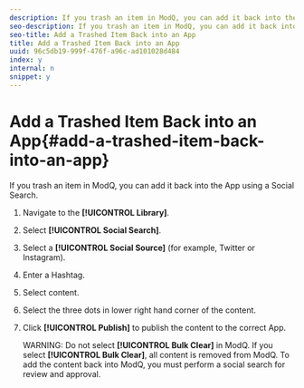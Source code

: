 ```yaml
---
description: If you trash an item in ModQ, you can add it back into the App using a Social Search.
seo-description: If you trash an item in ModQ, you can add it back into the App using a Social Search.
seo-title: Add a Trashed Item Back into an App
title: Add a Trashed Item Back into an App
uuid: 96c5db19-999f-476f-a96c-ad101028d484
index: y
internal: n
snippet: y
---
```


# Add a Trashed Item Back into an App{#add-a-trashed-item-back-into-an-app}

If you trash an item in ModQ, you can add it back into the App using a Social Search.

1. Navigate to the **[!UICONTROL Library]**.
1. Select **[!UICONTROL Social Search]**.
1. Select a **[!UICONTROL Social Source]** (for example, Twitter or Instagram).
1. Enter a Hashtag.
1. Select content.
1. Select the three dots in lower right hand corner of the content.
1. Click **[!UICONTROL Publish]** to publish the content to the correct App.

   WARNING: Do not select **[!UICONTROL Bulk Clear]** in ModQ. If you select **[!UICONTROL Bulk Clear]**, all content is removed from ModQ. To add the content back into ModQ, you must perform a social search for review and approval.

